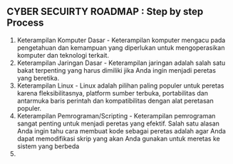 ## CYBER SECUIRTY ROADMAP : Step by step Process

1. Keterampilan Komputer Dasar - Keterampilan komputer mengacu pada pengetahuan dan kemampuan yang diperlukan untuk mengoperasikan komputer dan teknologi terkait.
2. Keterampilan Jaringan Dasar - Keterampilan jaringan adalah salah satu bakat terpenting yang harus dimiliki jika Anda ingin menjadi peretas yang beretika.
3. Keterampilan Linux - Linux adalah pilihan paling populer untuk peretas karena fleksibilitasnya, platform sumber terbuka, portabilitas dan antarmuka baris perintah dan kompatibilitas dengan alat peretasan populer.
4. Keterampilan Pemrograman/Scripting - Keterampilan pemrograman sangat penting untuk menjadi peretas yang efektif. Salah satu alasan Anda ingin tahu cara membuat kode sebagai peretas adalah agar Anda dapat memodifikasi skrip yang akan Anda gunakan untuk meretas ke sistem yang berbeda
5. 
